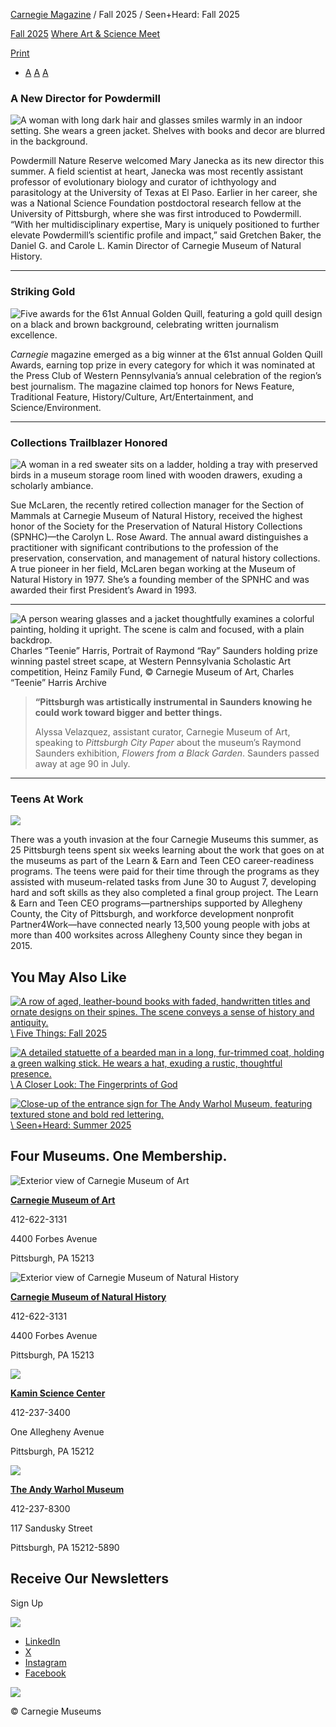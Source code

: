 [Carnegie Magazine](https://carnegiemuseums.org/carnegie-magazine/) / Fall 2025 / Seen+Heard: Fall 2025

[Fall 2025](https://carnegiemuseums.org/category/carnegie-magazine/fall-205/) [Where Art & Science Meet](https://carnegiemuseums.org/tag/where-art-science-meet/)

[Print](https://carnegiemuseums.org/carnegie-magazine/fall-205/seenheard-fall-2025/)

- [A](https://carnegiemuseums.org/carnegie-magazine/fall-205/seenheard-fall-2025/# "Decrease font size") [A](https://carnegiemuseums.org/carnegie-magazine/fall-205/seenheard-fall-2025/# "Reset font size") [A](https://carnegiemuseums.org/carnegie-magazine/fall-205/seenheard-fall-2025/# "Increase font size")

### A New Director for Powdermill

![A woman with long dark hair and glasses smiles warmly in an indoor setting. She wears a green jacket. Shelves with books and decor are blurred in the background.](https://carnegiemuseums.org/wp-content/uploads/fall25-seen-heard-janecka.jpg)

Powdermill Nature Reserve welcomed Mary Janecka as its new director this summer. A field scientist at heart, Janecka was most recently assistant professor of evolutionary biology and curator of ichthyology and parasitology at the University of Texas at El Paso. Earlier in her career, she was a National Science Foundation postdoctoral research fellow at the University of Pittsburgh, where she was first introduced to Powdermill. “With her multidisciplinary expertise, Mary is uniquely positioned to further elevate Powdermill’s scientific profile and impact,” said Gretchen Baker, the Daniel G. and Carole L. Kamin Director of Carnegie Museum of Natural History.

* * *

### Striking Gold

![Five awards for the 61st Annual Golden Quill, featuring a gold quill design on a black and brown background, celebrating written journalism excellence.](https://carnegiemuseums.org/wp-content/uploads/fall25-seen-heard-quills.jpg)

_Carnegie_ magazine emerged as a big winner at the 61st annual Golden Quill Awards, earning top prize in every category for which it was nominated at the Press Club of Western Pennsylvania’s annual celebration of the region’s best journalism. The magazine claimed top honors for News Feature, Traditional Feature, History/Culture, Art/Entertainment, and Science/Environment.

* * *

### Collections Trailblazer Honored

![A woman in a red sweater sits on a ladder, holding a tray with preserved birds in a museum storage room lined with wooden drawers, exuding a scholarly ambiance.](https://carnegiemuseums.org/wp-content/uploads/fall25-seen-heard-mclaren.jpg)

Sue McLaren, the recently retired collection manager for the Section of Mammals at Carnegie Museum of Natural History, received the highest honor of the Society for the Preservation of Natural History Collections (SPNHC)—the Carolyn L. Rose Award. The annual award distinguishes a practitioner with significant contributions to the profession of the preservation, conservation, and management of natural history collections. A true pioneer in her field, McLaren began working at the Museum of Natural History in 1977. She’s a founding member of the SPNHC and was awarded their first President’s Award in 1993.

* * *

![A person wearing glasses and a jacket thoughtfully examines a colorful painting, holding it upright. The scene is calm and focused, with a plain backdrop.](https://carnegiemuseums.org/wp-content/uploads/fall25-seen-heard-saunders.jpg)Charles “Teenie” Harris, Portrait of Raymond “Ray” Saunders holding prize winning pastel street scape, at Western Pennsylvania Scholastic Art competition, Heinz Family Fund, © Carnegie Museum of Art, Charles “Teenie” Harris Archive

> **“Pittsburgh was artistically instrumental in Saunders knowing he could work toward bigger and better things.**
>
> Alyssa Velazquez, assistant curator, Carnegie Museum of Art, speaking to _Pittsburgh City Paper_ about the museum’s Raymond Saunders exhibition, _Flowers from a Black Garden_. Saunders passed away at age 90 in July.

* * *

### Teens At Work

![](https://carnegiemuseums.org/wp-content/uploads/fall25-seen-heard-teens.jpg)

There was a youth invasion at the four Carnegie Museums this summer, as 25 Pittsburgh teens spent six weeks learning about the work that goes on at the museums as part of the Learn & Earn and Teen CEO career-readiness programs. The teens were paid for their time through the programs as they assisted with museum-related tasks from June 30 to August 7, developing hard and soft skills as they also completed a final group project. The Learn & Earn and Teen CEO programs—partnerships supported by Allegheny County, the City of Pittsburgh, and workforce development nonprofit Partner4Work—have connected nearly 13,500 young people with jobs at more than 400 worksites across Allegheny County since they began in 2015.

## You May Also Like

[![A row of aged, leather-bound books with faded, handwritten titles and ornate designs on their spines. The scene conveys a sense of history and antiquity.](https://carnegiemuseums.org/wp-content/uploads/fall25-five-things-sq.jpg)\\
Five Things: Fall 2025](https://carnegiemuseums.org/carnegie-magazine/fall-205/five-things-fall-2025/)

[![A detailed statuette of a bearded man in a long, fur-trimmed coat, holding a green walking stick. He wears a hat, exuding a rustic, thoughtful presence.](https://carnegiemuseums.org/wp-content/uploads/fall25-closer-look-hero-430x260.jpg)\\
A Closer Look: The Fingerprints of God](https://carnegiemuseums.org/carnegie-magazine/fall-205/the-fingerprints-of-god/)

[![Close-up of the entrance sign for The Andy Warhol Museum, featuring textured stone and bold red lettering.](https://carnegiemuseums.org/wp-content/uploads/sum25-seen-heard-sq.jpg)\\
Seen+Heard: Summer 2025](https://carnegiemuseums.org/carnegie-magazine/summer-2025/seenheard-summer-2025/)

## Four Museums. One Membership.

![Exterior view of Carnegie Museum of Art](https://carnegiemuseums.org/wp-content/uploads/footer-cma.jpg)

**[Carnegie Museum of Art](http://cmoa.org/)**

412-622-3131

4400 Forbes Avenue

Pittsburgh, PA 15213

![Exterior view of Carnegie Museum of Natural History](https://carnegiemuseums.org/wp-content/uploads/footer-cmnh.jpg)

**[Carnegie Museum of Natural History](http://carnegiemnh.org/)**

412-622-3131

4400 Forbes Avenue

Pittsburgh, PA 15213

![](https://carnegiemuseums.org/wp-content/uploads/new-footer-ksc.jpg)

**[Kamin Science Center](https://kaminsciencecenter.org/)**

412-237-3400

One Allegheny Avenue

Pittsburgh, PA 15212

[![](https://carnegiemuseums.org/wp-content/uploads/andy-warhol-museum-rev.webp)](http://warhol.org/)

**[The Andy Warhol Museum](http://warhol.org/)**

412-237-8300

117 Sandusky Street

Pittsburgh, PA 15212-5890

## Receive Our Newsletters

Sign Up

![](https://carnegiemuseums.org/wp-content/uploads/carnegie-logo-white.svg)

- [LinkedIn](https://www.linkedin.com/company/carnegie-museums-of-pittsburgh/)
- [X](https://twitter.com/CarnegieMembers/)
- [Instagram](https://www.instagram.com/carnegiemuseums/)
- [Facebook](https://www.facebook.com/CarnegieMembers/)

[![](https://carnegiemuseums.org/wp-content/uploads/RAD-Primary-Logo.svg)](https://www.radworkshere.org/)

© Carnegie Museums
